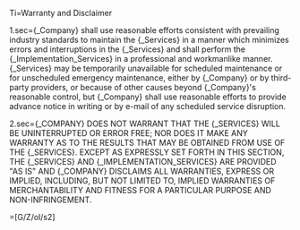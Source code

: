 Ti=Warranty and Disclaimer

1.sec={_Company} shall use reasonable efforts consistent with prevailing industry standards to maintain the {_Services} in a manner which minimizes errors and interruptions in the {_Services} and shall perform the {_Implementation_Services} in a professional and workmanlike manner.  {_Services} may be temporarily unavailable for scheduled maintenance or for unscheduled emergency maintenance, either by {_Company} or by third-party providers, or because of other causes beyond {_Company}'s reasonable control, but {_Company} shall use reasonable efforts to provide advance notice in writing or by e-mail of any scheduled service disruption. 

2.sec=<span style="text-transform:uppercase">{_Company} does not warrant that the {_Services} will be uninterrupted or error free; nor does it make any warranty as to the results that may be obtained from use of the {_Services}.  Except as expressly set forth in this Section, the {_Services} and {_Implementation_Services} are provided "AS IS" and {_Company} disclaims all warranties, express or implied, including, but not limited to, implied warranties of merchantability and fitness for a particular purpose and non-infringement.</span>

=[G/Z/ol/s2]
